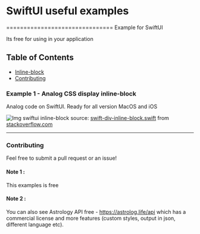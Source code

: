 # SwiftUI useful examples
===============================
Example for SwiftUI

Its free for using in your application

## Table of Contents

* [Inline-block](#example-1-analog-css-display-inline-block)
* [Contributing](#contributing)

### Example 1 - Analog CSS display inline-block
Analog code on SwiftUI.
Ready for all version MacOS and iOS

![Img swiftui inline-block](https://astrolog.life/api/git_review/img/swiftui_other/0.png)
source: [swift-div-inline-block.swift](https://github.com/tecspda/swiftui_other/blob/main/swift-div-inline-block.swift "source: swift-div-inline-block.swift")
from [stackoverflow.com](https://stackoverflow.com/questions/62102647/swiftui-hstack-with-wrap-and-dynamic-height/62103264#62103264 "Source")

------------

### Contributing
Feel free to submit a pull request or an issue!



#### Note 1 :
This examples is free

#### Note 2 :
You can also see Astrology API free - https://astrolog.life/api which has a commercial license and more features (custom styles, output in json, different language etc).


